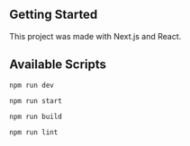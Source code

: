 ## Getting Started

This project was made with Next.js and React.

## Available Scripts

`npm run dev`

`npm run start`

`npm run build`

`npm run lint`
